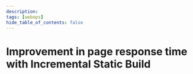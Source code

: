 ```yaml
---
description: 
tags: [webops]
hide_table_of_contents: false
---
```


# Improvement in page response time with Incremental Static Build
